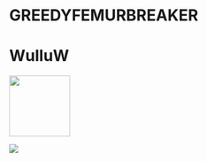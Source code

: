 # GREEDYFEMURBREAKER
# WulluW
<img src="https://file.garden/Zn4VyXfEdAHVeqaq/IMG_1766.gif" width="110">

![](https://hit.yhype.me/github/profile?user_id=180396826)
